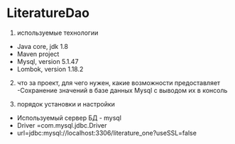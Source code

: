 # LiteratureDao

1. используемые технологии
- Java core, jdk 1.8
- Maven project
- Mysql, version 5.1.47
- Lombok, version 1.18.2

2. что за проект, для чего нужен, какие возможности предоставляет
-Сохранение значений в базе данных Mysql с выводом их в консоль

3. порядок установки и настройки
- Используемый сервер БД - mysql
- Driver =com.mysql.jdbc.Driver
- url=jdbc:mysql://localhost:3306/literature_one?useSSL=false

